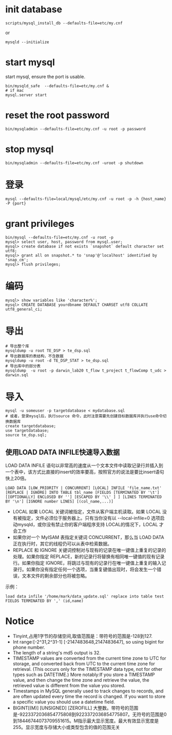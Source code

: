 # init database

    scripts/mysql_install_db --defaults-file=etc/my.cnf
or

    mysqld --initialize

# start mysql
start mysql, ensure the port is usable.

    bin/mysqld_safe  --defaults-file=etc/my.cnf &
    # if mac
    mysql.server start

# reset the root password

    bin/mysqladmin --defaults-file=etc/my.cnf -u root -p password

# stop mysql

    bin/mysqladmin --defaults-file=etc/my.cnf -uroot -p shutdown

# 登录
```shell
mysql --defaults-file=local/mysql/etc/my.cnf -u root -p -h {host_name} -P {port}
```
# grant privileges

    bin/mysql --defaults-file=etc/my.cnf -u root -p
    mysql> select user, host, password from mysql.user;
    mysql> create database if not exists `snapshot` default character set utf8;
    mysql> grant all on snapshot.* to 'snap'@'localhost' identified by 'snap_cm';
    mysql> flush privileges;

# 编码

    mysql> show variables like 'character%';
    mysql> CREATE DATABASE yourdbname DEFAULT CHARSET utf8 COLLATE utf8_general_ci;

# 导出

    # 导出整个库
    mysqldump -u root TE_DSP > te_dsp.sql
    # 导出数据库的表结构，不含数据
    mysqldump -u root -d TE_DSP_STAT > te_dsp.sql
    # 导出库中的部分表
    mysqldump  -u root -p darwin_lab20 t_flow t_project t_flowComp t_udc > darwin.sql

# 导入

    mysql -u someuser -p targetdatabase < mydatabase.sql
    # 或者，登录mysql后，执行source 命令，此时注意需要先创建目标数据库并执行use命令切换数据库
    create targetdatabase;
    use targetdatabase;
    source te_dsp.sql;
## 使用LOAD DATA INFILE快速导入数据
LOAD DATA INFILE 语句以非常高的速度从一个文本文件中读取记录行并插入到一个表中，该方式比直接的insert的效率要高，按照官方的说法是要比insert语句快上20倍。

    LOAD DATA [LOW_PRIORITY | CONCURRENT] [LOCAL] INFILE 'file_name.txt' [REPLACE | IGNORE] INTO TABLE tbl_name [FIELDS [TERMINATED BY '\t'] [[OPTIONALLY] ENCLOSED BY ''] [ESCAPED BY '\\' ] ] [LINES TERMINATED BY '\n'] [IGNORE number LINES] [(col_name,...)]

- LOCAL 如果 LOCAL 关键词被指定，文件从客户端主机读取。如果 LOCAL 没有被指定，文件必须位于服务器上。只有当你没有以 --local-infile=0 选项启动mysqld，或你没有禁止你的客户端程序支持 LOCAL的情况下，LOCAL 才会工作
- 如果你对一个 MyISAM 表指定关键词 CONCURRENT，那么当 LOAD DATA正在执行时，其它的线程仍可以从表中检索数据。
- REPLACE 和 IGNORE 关键词控制对与现有的记录在唯一键值上重复的记录的处理。如果你指定 REPLACE，新的记录行将替换有相同唯一键值的现有记录行。如果你指定 IGNORE，将跳过与现有的记录行在唯一键值上重复的输入记录行。如果你没有指定任何一个选项，当重复键值出现时，将会发生一个错误，文本文件的剩余部分也将被忽略。

示例：

    load data infile '/home/mark/data_update.sql' replace into table test FIELDS TERMINATED BY ',' (id,name) 

# Notice

* Tinyint,占用1字节的存储空间,取值范围是：带符号的范围是-128到127.
* Int range:[-2^31,2^31-1] [-2147483648,2147483647], so using bigint for phone number.
* The length of a string's md5 output is 32.
* TIMESTAMP values are converted from the current time zone to UTC for storage, and converted back from UTC to the current time zone for retrieval. (This occurs only for the TIMESTAMP data type, not for other types such as DATETIME.) More notably:If you store a TIMESTAMP value, and then change the time zone and retrieve the value, the retrieved value is different from the value you stored.
* Timestamps in MySQL generally used to track changes to records, and are often updated every time the record is changed. If you want to store a specific value you should use a datetime field.
* BIGINT[(M)] [UNSIGNED] [ZEROFILL] 大整数。带符号的范围是-9223372036854775808到9223372036854775807。无符号的范围是0到18446744073709551615。M指示最大显示宽度。最大有效显示宽度是255。显示宽度与存储大小或类型包含的值的范围无关
